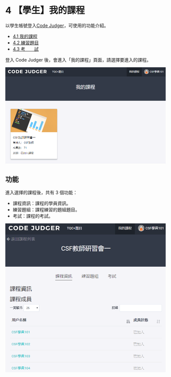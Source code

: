 # 4 【學生】我的課程

以學生帳號登入[Code Judger](http://www.codejudger.com)，可使用的功能介紹。

- [4.1 我的課程](chapter04/4-1myclass.md)
- [4.2 練習題目](chapter04/4-2myclass.md)
- [4.3 考　　試](chapter04/4-3myclass.md)

登入 Code Judger 後，會進入「我的課程」頁面，請選擇要進入的課程。

![我的課程](.gitbook/assets/cjmds01myclass-00.png)

## 功能

進入選擇的課程後，共有 3 個功能：

- 課程資訊：課程的學員資訊。
- 練習題組：課程練習的題組題目。
- 考試：課程的考試。

![功能](.gitbook/assets/cjmds01myclass-01-info.png)

